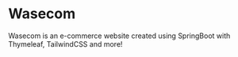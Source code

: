 # Wasecom
Wasecom is an e-commerce website created using SpringBoot with Thymeleaf, TailwindCSS and more!
